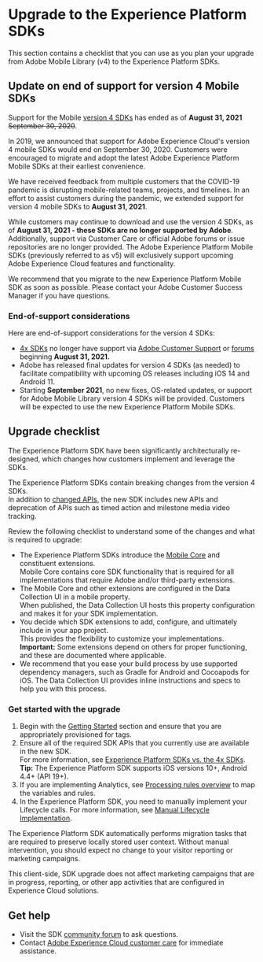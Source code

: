 # Upgrade to the Experience Platform SDKs

This section contains a checklist that you can use as you plan your upgrade from Adobe Mobile Library (v4) to the Experience Platform SDKs.

## Update on end of support for version 4 Mobile SDKs

<InlineAlert variant="warning" slots="text"/>

Support for the Mobile [version 4 SDKs](https://github.com/Adobe-Marketing-Cloud/mobile-services) has ended as of **August 31, 2021** ~~September 30, 2020~~.

In 2019, we announced that support for Adobe Experience Cloud's version 4 mobile SDKs would end on September 30, 2020. Customers were encouraged to migrate and adopt the latest Adobe Experience Platform Mobile SDKs at their earliest convenience.

We have received feedback from multiple customers that the COVID-19 pandemic is disrupting mobile-related teams, projects, and timelines. In an effort to assist customers during the pandemic, we extended support for version 4 mobile SDKs to **August 31, 2021**.

While customers may continue to download and use the version 4 SDKs, as of **August 31, 2021 - these SDKs are no longer supported by Adobe**. Additionally, support via Customer Care or official Adobe forums or issue repositories are no longer provided. The Adobe Experience Platform Mobile SDKs (previously referred to as v5) will exclusively support upcoming Adobe Experience Cloud features and functionality.

We recommend that you migrate to the new Experience Platform Mobile SDK as soon as possible. Please contact your Adobe Customer Success Manager if you have questions.

### End-of-support considerations

Here are end-of-support considerations for the version 4 SDKs:

* [4x SDKs](https://github.com/Adobe-Marketing-Cloud/mobile-services) no longer have support via [Adobe Customer Support](https://experienceleague.adobe.com/?support-solution=General#support) or [forums](https://github.com/Adobe-Marketing-Cloud/mobile-services/issues) beginning **August 31, 2021.**
* Adobe has released final updates for version 4 SDKs (as needed) to facilitate compatibility with upcoming OS releases including iOS 14 and Android 11.
* Starting **September 2021**, no new fixes, OS-related updates, or support for Adobe Mobile Library version 4 SDKs will be provided. Customers will be expected to use the new Experience Platform Mobile SDKs.

## Upgrade checklist

The Experience Platform SDK have been significantly architecturally re-designed, which changes how customers implement and leverage the SDKs.

<InlineAlert variant="info" slots="text"/>

The Experience Platform SDKs contain breaking changes from the version 4 SDKs.<br/>In addition to [changed APIs](api-changelog.md), the new SDK includes new APIs and deprecation of APIs such as timed action and milestone media video tracking.

Review the following checklist to understand some of the changes and what is required to upgrade:

* The Experience Platform SDKs introduce the [Mobile Core](../../mobile-core/index.md) and constituent extensions.<br/>Mobile Core contains core SDK functionality that is required for all implementations that require Adobe and/or third-party extensions.
* The Mobile Core and other extensions are configured in the Data Collection UI in a mobile property.<br/>When published, the Data Collection UI hosts this property configuration and makes it for your SDK implementation.
* You decide which SDK extensions to add, configure, and ultimately include in your app project.<br/>This provides the flexibility to customize your implementations.<br/>**Important:** Some extensions depend on others for proper functioning, and these are documented where applicable.
* We recommend that you ease your build process by use supported dependency managers, such as Gradle for Android and Cocoapods for iOS. The Data Collection UI provides inline instructions and specs to help you with this process.

### Get started with the upgrade

1. Begin with the [Getting Started](../getting-started/create-a-mobile-property.md) section and ensure that you are appropriately provisioned for tags.
2. Ensure all of the required SDK APIs that you currently use are available in the new SDK.<br/>For more information, see [Experience Platform SDKs vs. the 4x SDKs](comparison.md).<br/>**Tip:** The Experience Platform SDK supports iOS versions 10+, Android 4.4+ (API 19+).
3. If you are implementing Analytics, see [Processing rules overview](https://experienceleague.adobe.com/docs/analytics/admin/admin-tools/processing-rules/processing-rules.html) to map the variables and rules.
4. In the Experience Platform SDK, you need to manually implement your Lifecycle calls. For more information, see [Manual Lifecycle Implementation](lifecycle.md).

The Experience Platform SDK automatically performs migration tasks that are required to preserve locally stored user context. Without manual intervention, you should expect no change to your visitor reporting or marketing campaigns.

<InlineAlert variant="info" slots="text"/>

This client-side, SDK upgrade does not affect marketing campaigns that are in progress, reporting, or other app activities that are configured in Experience Cloud solutions.

## Get help

* Visit the SDK [community forum](https://experienceleaguecommunities.adobe.com/t5/adobe-experience-platform/ct-p/adobe-experience-platform-community) to ask questions.
* Contact [Adobe Experience Cloud customer care](https://experienceleague.adobe.com/?support-solution=General#support) for immediate assistance.
